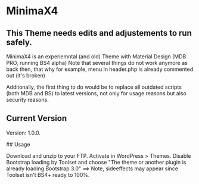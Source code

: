 # MinimaX4

## This Theme needs edits and adjustements to run safely.

MinimaX4 is an experiemntal (and old) Theme with Material Design (MDB PRO, running BS4 alpha)
Note that several things do not work anymore as back then, that why for example, menu in header.php is already commented out (it's broken)

Additonally, the first thing to do would be to replace all outdated scripts (both MDB and BS) to latest versions, not only for usage reasons but also security reasons.


## Current Version

Version: 1.0.0.

## Usage

Download and unzip to your FTP.
Activate in WordPress > Themes.
Disable Bootstrap loading by Toolset and choose "The theme or another plugin is already loading Bootstrap 3.0"
==> Note, sideeffects may appear since Toolset isn't BS4+ ready to 100%.
